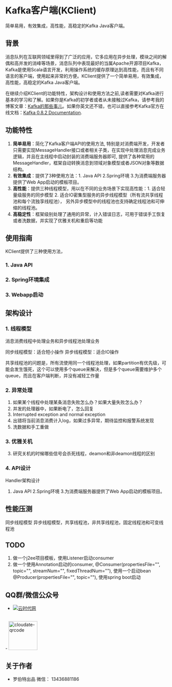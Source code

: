 # Kafka客户端(KClient)

简单易用，有效集成，高性能，高稳定的Kafka Java客户端。

## 背景

消息队列在互联网领域里得到了广泛的应用，它多应用在异步处理，模块之间的解偶和高并发的消峰等场景，消息队列中表现最好的当属Apache开源项目Kafka，Kafka是使用Scala语言开发，利用操作系统的缓存原理达到高性能，而且有不同语言的客户端，使用起来非常的方便。KClient提供了一个简单易用，有效集成，高性能，高稳定的Kafka Java客户端。

在继续介绍KClient的功能特性，架构设计和使用方法之前,读者需要对Kafka进行基本的学习和了解。如果你是Kafka的初学者或者从未接触过Kafka，请参考我的博客文章：[Kafka的那些事儿](http://cloudate.net/?p=1763)。如果你英文还不错，也可以直接参考Kafka官方在线文档：[Kafka 0.8.2 Documentation](kafka.apache.org/documentation.html).

## 功能特性

1. **简单易用**：简化了Kafka客户端API的使用方法, 特别是对消费端开发，开发者只需要实现MessageHandler接口或者相关子类，在实现中处理消息完成业务逻辑，并且在主线程中启动封装的消费端服务器即可, 提供了各种常用的MessageHandler，框架自动转换消息到领域对象模型或者JSON对象等数据结构。
2. **有效集成**：提供了3种使用方法：1. Java API 2.Spring环境 3.为消费端服务器提供了Web App启动的模板项目。 
3. **高性能**：提供三种线程模型，用以在不同的业务场景下实现高性能：1. 适合轻量级服务的同步模型 2. 适合IO密集型服务的异步线程模型（所有流共享线程池和每个流独享线程池）， 另外异步模型中的线程池也支持确定线程池和可伸缩的线程池。
4. **高稳定性**：框架级别处理了通用的异常，计入错误日志，可用于错误手工恢复或者洗数据，并实现了优雅关机和重启等功能

## 使用指南

KClient提供了三种使用方法，

### 1. Java API 

### 2. Spring环境集成
 
### 3. Webapp启动

## 架构设计

### 1. 线程模型

消息消费线程中处理业务和异步线程池处理业务

同步线程模型：适合短小操作
异步线程模型：适合IO操作

共享线程池的问题是，所有流使用同一个线程池处理，如果partition有优先级，可能会发生饿死，这个可以使用多个queue来解决，但是多个queue需要维护多个queue，而且在客户端判断，并没有减轻工作量


### 2. 异常处理

1. 如果某个线程中处理某条消息失败怎么办？如果大量失败怎么办？
2. 并发的处理器中，如果断电了，怎么回复
3. Interrupted exception and normal exception
4. 出错将当前消息消费计入log，如果过多异常，期待监控和报警系统发现
5. 洗数据和手工重做

### 3. 优雅关机

3. 研究关机的时候哪些信号会杀死线程，deamon和非deamon线程的区别

### 4. API设计

Handler架构设计
1. Java API 2.Spring环境 3.为消费端服务器提供了Web App启动的模板项目。

## 性能压测

同步线程模型
异步线程模型，共享线程池，非共享线程池，固定线程池和可变线程池

## TODO

1. 做一个j2ee项目模板，使用Listener启动consumer
2. 做一个使用Annotation启动的consumer, @Consumer(propertiesFile="", topic="", streamNum="", fixedThreadNum=""), 使用一个启动bean
	@Producer(propertiesFile="", topic=""), 使用spring boot启动

## QQ群/微信公众号
- <a target="_blank" href="http://shang.qq.com/wpa/qunwpa?idkey=ff0d7d34f32c87dbd9aa56499a7478cd93e0e1d44288b9f6987a043818a1ad01"><img border="0" src="http://pub.idqqimg.com/wpa/images/group.png" alt="云时代网" title="云时代网"></a>
<br>
- <a href="http://cloudate.net/wp-content/uploads/2015/01/cloudate-qrcode.jpg"><img src="http://cloudate.net/wp-content/uploads/2015/01/cloudate-qrcode.jpg" alt="cloudate-qrcode" width="90" height="90" class="alignnone size-full wp-image-1138" /></a>

## 关于作者
- 罗伯特出品   微信： 13436881186